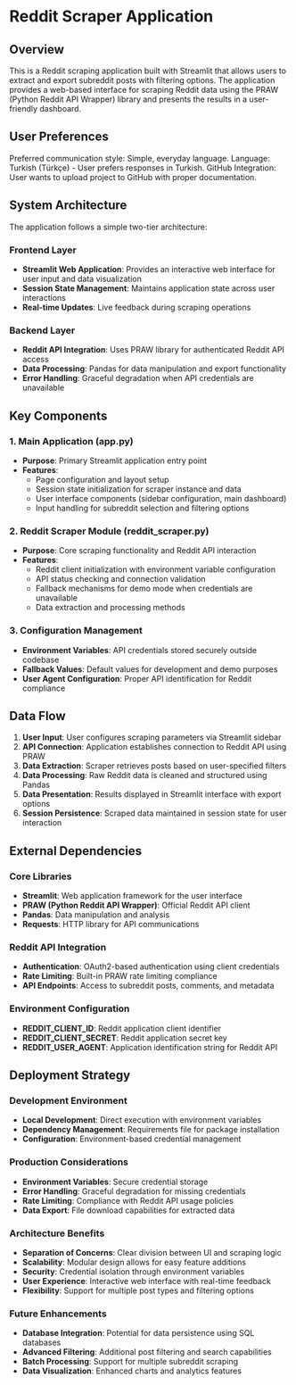 # Reddit Scraper Application

## Overview

This is a Reddit scraping application built with Streamlit that allows users to extract and export subreddit posts with filtering options. The application provides a web-based interface for scraping Reddit data using the PRAW (Python Reddit API Wrapper) library and presents the results in a user-friendly dashboard.

## User Preferences

Preferred communication style: Simple, everyday language.
Language: Turkish (Türkçe) - User prefers responses in Turkish.
GitHub Integration: User wants to upload project to GitHub with proper documentation.

## System Architecture

The application follows a simple two-tier architecture:

### Frontend Layer
- **Streamlit Web Application**: Provides an interactive web interface for user input and data visualization
- **Session State Management**: Maintains application state across user interactions
- **Real-time Updates**: Live feedback during scraping operations

### Backend Layer
- **Reddit API Integration**: Uses PRAW library for authenticated Reddit API access
- **Data Processing**: Pandas for data manipulation and export functionality
- **Error Handling**: Graceful degradation when API credentials are unavailable

## Key Components

### 1. Main Application (app.py)
- **Purpose**: Primary Streamlit application entry point
- **Features**:
  - Page configuration and layout setup
  - Session state initialization for scraper instance and data
  - User interface components (sidebar configuration, main dashboard)
  - Input handling for subreddit selection and filtering options

### 2. Reddit Scraper Module (reddit_scraper.py)
- **Purpose**: Core scraping functionality and Reddit API interaction
- **Features**:
  - Reddit client initialization with environment variable configuration
  - API status checking and connection validation
  - Fallback mechanisms for demo mode when credentials are unavailable
  - Data extraction and processing methods

### 3. Configuration Management
- **Environment Variables**: API credentials stored securely outside codebase
- **Fallback Values**: Default values for development and demo purposes
- **User Agent Configuration**: Proper API identification for Reddit compliance

## Data Flow

1. **User Input**: User configures scraping parameters via Streamlit sidebar
2. **API Connection**: Application establishes connection to Reddit API using PRAW
3. **Data Extraction**: Scraper retrieves posts based on user-specified filters
4. **Data Processing**: Raw Reddit data is cleaned and structured using Pandas
5. **Data Presentation**: Results displayed in Streamlit interface with export options
6. **Session Persistence**: Scraped data maintained in session state for user interaction

## External Dependencies

### Core Libraries
- **Streamlit**: Web application framework for the user interface
- **PRAW (Python Reddit API Wrapper)**: Official Reddit API client
- **Pandas**: Data manipulation and analysis
- **Requests**: HTTP library for API communications

### Reddit API Integration
- **Authentication**: OAuth2-based authentication using client credentials
- **Rate Limiting**: Built-in PRAW rate limiting compliance
- **API Endpoints**: Access to subreddit posts, comments, and metadata

### Environment Configuration
- **REDDIT_CLIENT_ID**: Reddit application client identifier
- **REDDIT_CLIENT_SECRET**: Reddit application secret key
- **REDDIT_USER_AGENT**: Application identification string for Reddit API

## Deployment Strategy

### Development Environment
- **Local Development**: Direct execution with environment variables
- **Dependency Management**: Requirements file for package installation
- **Configuration**: Environment-based credential management

### Production Considerations
- **Environment Variables**: Secure credential storage
- **Error Handling**: Graceful degradation for missing credentials
- **Rate Limiting**: Compliance with Reddit API usage policies
- **Data Export**: File download capabilities for extracted data

### Architecture Benefits
- **Separation of Concerns**: Clear division between UI and scraping logic
- **Scalability**: Modular design allows for easy feature additions
- **Security**: Credential isolation through environment variables
- **User Experience**: Interactive web interface with real-time feedback
- **Flexibility**: Support for multiple post types and filtering options

### Future Enhancements
- **Database Integration**: Potential for data persistence using SQL databases
- **Advanced Filtering**: Additional post filtering and search capabilities
- **Batch Processing**: Support for multiple subreddit scraping
- **Data Visualization**: Enhanced charts and analytics features